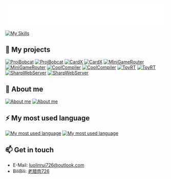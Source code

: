 <p>
<img src="/laolarou.svg"/>
</p>

[![My Skills](https://skillicons.dev/icons?i=cs,dotnet,go,unity,java,cpp,react,vuejs,ts,nodejs)](https://skillicons.dev)

## 🎲 My projects

[![ProjBobcat](https://laolarou-github-readme-stats.vercel.app/api/pin/?username=corona-studio&repo=ProjBobcat&theme=radical#gh-dark-mode-only)](https://github.com/Corona-Studio/ProjBobcat#gh-dark-mode-only)
[![ProjBobcat](https://laolarou-github-readme-stats.vercel.app/api/pin/?username=corona-studio&repo=ProjBobcat&theme=swift#gh-light-mode-only)](https://github.com/Corona-Studio/ProjBobcat#gh-light-mode-only)
[![CardX](https://laolarou-github-readme-stats.vercel.app/api/pin/?username=corona-studio&repo=ConnectX&theme=radical#gh-dark-mode-only)](https://github.com/Corona-Studio/ConnectX#gh-dark-mode-only)
[![CardX](https://laolarou-github-readme-stats.vercel.app/api/pin/?username=corona-studio&repo=ConnectX&theme=swift#gh-light-mode-only)](https://github.com/Corona-Studio/ConnectX#gh-light-mode-only)
[![MiniGameRouter](https://laolarou-github-readme-stats.vercel.app/api/pin/?username=laolarou726&repo=MiniGameRouter&theme=radical#gh-dark-mode-only)](https://github.com/laolarou726/MiniGameRouter#gh-dark-mode-only)
[![MiniGameRouter](https://laolarou-github-readme-stats.vercel.app/api/pin/?username=laolarou726&repo=MiniGameRouter&theme=swift#gh-light-mode-only)](https://github.com/laolarou726/MiniGameRouter#gh-light-mode-only)
[![CoolCompiler](https://laolarou-github-readme-stats.vercel.app/api/pin/?username=laolarou726&repo=CoolCompiler&theme=radical#gh-dark-mode-only)](https://github.com/laolarou726/CoolCompiler#gh-dark-mode-only)
[![CoolCompiler](https://laolarou-github-readme-stats.vercel.app/api/pin/?username=laolarou726&repo=CoolCompiler&theme=swift#gh-light-mode-only)](https://github.com/laolarou726/CoolCompiler#gh-light-mode-only)
[![ToyRT](https://laolarou-github-readme-stats.vercel.app/api/pin/?username=laolarou726&repo=ToyRT&theme=radical#gh-dark-mode-only)](https://github.com/laolarou726/ToyRT#gh-dark-mode-only)
[![ToyRT](https://laolarou-github-readme-stats.vercel.app/api/pin/?username=laolarou726&repo=ToyRT&theme=swift#gh-light-mode-only)](https://github.com/laolarou726/ToyRT#gh-light-mode-only)
[![SharpWebServer](https://laolarou-github-readme-stats.vercel.app/api/pin/?username=corona-studio&repo=SharpWebServer&theme=radical#gh-dark-mode-only)](https://github.com/Corona-Studio/SharpWebServer#gh-dark-mode-only)
[![SharpWebServer](https://laolarou-github-readme-stats.vercel.app/api/pin/?username=corona-studio&repo=SharpWebServer&theme=swift#gh-light-mode-only)](https://github.com/Corona-Studio/SharpWebServer#gh-light-mode-only)

## 👀 About me

[![About me](https://laolarou-github-readme-stats.vercel.app/api?username=laolarou726&count_private=true&show_icons=true&theme=radical#gh-dark-mode-only)](https://laolarou-github-readme-stats.vercel.app/api?username=laolarou726&count_private=true&show_icons=true&theme=radical#gh-dark-mode-only)
[![About me](https://laolarou-github-readme-stats.vercel.app/api?username=laolarou726&count_private=true&show_icons=true&theme=swift#gh-light-mode-only)](https://laolarou-github-readme-stats.vercel.app/api?username=laolarou726&count_private=true&show_icons=true&theme=swift#gh-light-mode-only)

## ⚡ My most used language

[![My most used language](https://laolarou-github-readme-stats.vercel.app/api/top-langs/?username=laolarou726&count_private=true&layout=compact&theme=radical#gh-dark-mode-only)](https://laolarou-github-readme-stats.vercel.app/api/top-langs/?username=laolarou726&count_private=true&layout=compact&theme=radical#gh-dark-mode-only)
[![My most used language](https://laolarou-github-readme-stats.vercel.app/api/top-langs/?username=laolarou726&count_private=true&layout=compact&theme=swift#gh-light-mode-only)](https://laolarou-github-readme-stats.vercel.app/api/top-langs/?username=laolarou726&count_private=true&layout=compact&theme=swift#gh-light-mode-only)

## 📫 Get in touch

- E-Mail: [luolinrui726@outlook.com](mailto:luolinrui726@outlook.com)
- BiliBili: [老腊肉726](https://space.bilibili.com/31267692)
